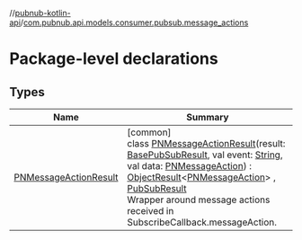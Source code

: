 //[pubnub-kotlin-api](../../index.md)/[com.pubnub.api.models.consumer.pubsub.message_actions](index.md)

# Package-level declarations

## Types

| Name | Summary |
|---|---|
| [PNMessageActionResult](-p-n-message-action-result/index.md) | [common]<br>class [PNMessageActionResult](-p-n-message-action-result/index.md)(result: [BasePubSubResult](../com.pubnub.api.models.consumer.pubsub/-base-pub-sub-result/index.md), val event: [String](https://kotlinlang.org/api/latest/jvm/stdlib/kotlin/-string/index.html), val data: [PNMessageAction](../com.pubnub.api.models.consumer.message_actions/-p-n-message-action/index.md)) : [ObjectResult](../com.pubnub.api.models.consumer.pubsub.objects/-object-result/index.md)&lt;[PNMessageAction](../com.pubnub.api.models.consumer.message_actions/-p-n-message-action/index.md)&gt; , [PubSubResult](../com.pubnub.api.models.consumer.pubsub/-pub-sub-result/index.md)<br>Wrapper around message actions received in SubscribeCallback.messageAction. |
